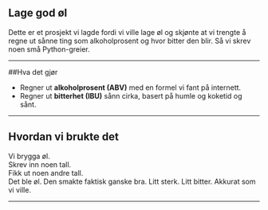 ## Lage god øl

Dette er et prosjekt vi lagde fordi vi ville lage øl og skjønte at vi trengte å regne ut sånne ting som alkoholprosent og hvor bitter den blir. Så vi skrev noen små Python-greier.

---

##Hva det gjør

- Regner ut **alkoholprosent (ABV)** med en formel vi fant på internett.
- Regner ut **bitterhet (IBU)** sånn cirka, basert på humle og koketid og sånt.

---

## Hvordan vi brukte det

Vi brygga øl.  
Skrev inn noen tall.  
Fikk ut noen andre tall.  
Det ble øl. Den smakte faktisk ganske bra. Litt sterk. Litt bitter. Akkurat som vi ville.

---
